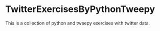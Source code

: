 # TwitterExercisesByPythonTweepy
This is a collection of python and tweepy exercises with twitter data.
